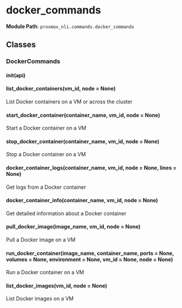 # docker_commands

**Module Path**: `proxmox_nli.commands.docker_commands`

## Classes

### DockerCommands

#### __init__(api)

#### list_docker_containers(vm_id, node = None)

List Docker containers on a VM or across the cluster

#### start_docker_container(container_name, vm_id, node = None)

Start a Docker container on a VM

#### stop_docker_container(container_name, vm_id, node = None)

Stop a Docker container on a VM

#### docker_container_logs(container_name, vm_id, node = None, lines = None)

Get logs from a Docker container

#### docker_container_info(container_name, vm_id, node = None)

Get detailed information about a Docker container

#### pull_docker_image(image_name, vm_id, node = None)

Pull a Docker image on a VM

#### run_docker_container(image_name, container_name, ports = None, volumes = None, environment = None, vm_id = None, node = None)

Run a Docker container on a VM

#### list_docker_images(vm_id, node = None)

List Docker images on a VM


